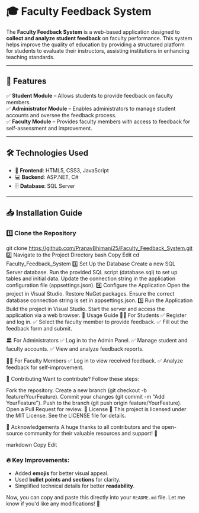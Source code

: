 # 🎓 Faculty Feedback System

The **Faculty Feedback System** is a web-based application designed to **collect and analyze student feedback** on faculty performance. This system helps improve the quality of education by providing a structured platform for students to evaluate their instructors, assisting institutions in enhancing teaching standards.

---

## 🚀 Features

✅ **Student Module** – Allows students to provide feedback on faculty members.  
✅ **Administrator Module** – Enables administrators to manage student accounts and oversee the feedback process.  
✅ **Faculty Module** – Provides faculty members with access to feedback for self-assessment and improvement.  

---

## 🛠️ Technologies Used

- 🎨 **Frontend**: HTML5, CSS3, JavaScript  
- 💻 **Backend**: ASP.NET, C#  
- 🗄️ **Database**: SQL Server  

---

## 📥 Installation Guide

### 1️⃣ Clone the Repository  

git clone https://github.com/PranavBhimani25/Faculty_Feedback_System.git
2️⃣ Navigate to the Project Directory
bash
Copy
Edit
cd Faculty_Feedback_System
3️⃣ Set Up the Database
Create a new SQL Server database.
Run the provided SQL script (database.sql) to set up tables and initial data.
Update the connection string in the application configuration file (appsettings.json).
4️⃣ Configure the Application
Open the project in Visual Studio.
Restore NuGet packages.
Ensure the correct database connection string is set in appsettings.json.
5️⃣ Run the Application
Build the project in Visual Studio.
Start the server and access the application via a web browser.
🎯 Usage Guide
👨‍🎓 For Students
✅ Register and log in.
✅ Select the faculty member to provide feedback.
✅ Fill out the feedback form and submit.

🏛️ For Administrators
✅ Log in to the Admin Panel.
✅ Manage student and faculty accounts.
✅ View and analyze feedback reports.

👨‍🏫 For Faculty Members
✅ Log in to view received feedback.
✅ Analyze feedback for self-improvement.

🤝 Contributing
Want to contribute? Follow these steps:

Fork the repository.
Create a new branch (git checkout -b feature/YourFeature).
Commit your changes (git commit -m "Add YourFeature").
Push to the branch (git push origin feature/YourFeature).
Open a Pull Request for review.
📜 License
📌 This project is licensed under the MIT License. See the LICENSE file for details.

🙌 Acknowledgements
A huge thanks to all contributors and the open-source community for their valuable resources and support! 💙

markdown
Copy
Edit

### 🔥 Key Improvements:
- Added **emojis** for better visual appeal.  
- Used **bullet points and sections** for clarity.  
- Simplified technical details for better **readability**.  

Now, you can copy and paste this directly into your `README.md` file. Let me know if you'd like any modifications! 🚀

